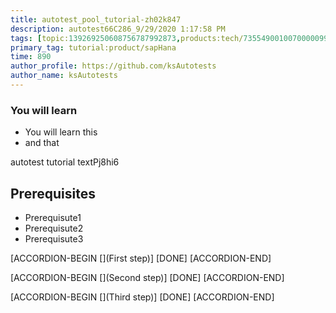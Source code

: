 ```yaml
---
title: autotest_pool_tutorial-zh02k847
description: autotest66C286_9/29/2020 1:17:58 PM
tags: [topic:139269250608756787992873,products:tech/73554900100700000996,tutorial:experience/advanced]
primary_tag: tutorial:product/sapHana
time: 890
author_profile: https://github.com/ksAutotests
author_name: ksAutotests
---
```

### You will learn
- You will learn this
- and that

autotest tutorial textPj8hi6

## Prerequisites
- Prerequisute1
- Prerequisute2
- Prerequisute3

[ACCORDION-BEGIN [](First step)]
[DONE]
[ACCORDION-END]

[ACCORDION-BEGIN [](Second step)]
[DONE]
[ACCORDION-END]

[ACCORDION-BEGIN [](Third step)]
[DONE]
[ACCORDION-END]

